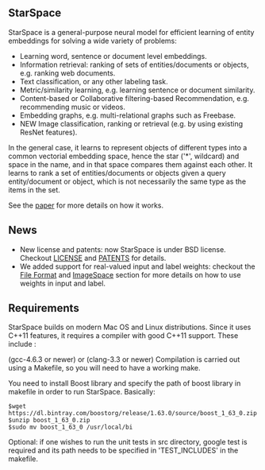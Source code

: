 ## StarSpace

StarSpace is a general-purpose neural model for efficient learning of entity embeddings for solving a wide variety of problems:

- Learning word, sentence or document level embeddings.
- Information retrieval: ranking of sets of entities/documents or objects, e.g. ranking web documents.
- Text classification, or any other labeling task.
- Metric/similarity learning, e.g. learning sentence or document similarity.
- Content-based or Collaborative filtering-based Recommendation, e.g. recommending music or videos.
- Embedding graphs, e.g. multi-relational graphs such as Freebase.
- NEW Image classification, ranking or retrieval (e.g. by using existing ResNet features).


In the general case, it learns to represent objects of different types into a common vectorial embedding space, hence the star ('*', wildcard) and space in the name, and in that space compares them against each other. It learns to rank a set of entities/documents or objects given a query entity/document or object, which is not necessarily the same type as the items in the set.

See the [paper](https://arxiv.org/abs/1709.03856) for more details on how it works.


## News

- New license and patents: now StarSpace is under BSD license. Checkout [LICENSE](https://github.com/facebookresearch/StarSpace/blob/master/LICENSE.md) and [PATENTS](https://github.com/facebookresearch/StarSpace/blob/master/PATENTS) for details.
- We added support for real-valued input and label weights: checkout the [File Format](https://github.com/facebookresearch/StarSpace/#file-format) and [ImageSpace](https://github.com/facebookresearch/StarSpace/#imagespace-learning-image-and-label-embeddings) section for more details on how to use weights in input and label.





## Requirements

StarSpace builds on modern Mac OS and Linux distributions. Since it uses C++11 features, it requires a compiler with good C++11 support. These include :

(gcc-4.6.3 or newer) or (clang-3.3 or newer)
Compilation is carried out using a Makefile, so you will need to have a working make.

You need to install Boost library and specify the path of boost library in makefile in order to run StarSpace. Basically:

    $wget https://dl.bintray.com/boostorg/release/1.63.0/source/boost_1_63_0.zip
    $unzip boost_1_63_0.zip
    $sudo mv boost_1_63_0 /usr/local/bi


Optional: if one wishes to run the unit tests in src directory, google test is required and its path needs to be specified in 'TEST_INCLUDES' in the makefile.